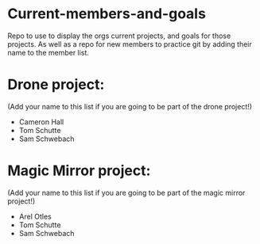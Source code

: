 # Current-members-and-goals
Repo to use to display the orgs current projects, and goals for those projects. As well as a repo for new members to practice git by adding their name to the member list.

# Drone project:
(Add your name to this list if you are going to be part of the drone project!)
- Cameron Hall
- Tom Schutte
- Sam Schwebach


# Magic Mirror project:
(Add your name to this list if you are going to be part of the magic mirror project!)
- Arel Otles
- Tom Schutte
- Sam Schwebach
